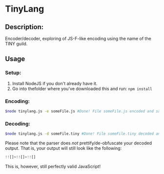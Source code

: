 # TinyLang

## Description:
Encoder/decoder, exploring  of JS-F-like encoding using the name of the TINY guild. 

## Usage

### Setup:
1. Install NodeJS if you don't already have it.
2. Go into thefolder where you've downloaded this and run: `npm install`

### Encoding:

```Bash
$node tinylang.js -e someFile.js #Done! File someFile.js encoded and saved at someFile.tiny
```


### Decoding:

```Bash
$node tinylang.js -d someFile.tiny #Done! File someFile.tiny decoded and saved at someFile.js
```

Please note that the parser does _not_ prettify/de-obfuscate your decoded output. That is, your output will still look like the following:
```JavaScript
!![]+!![]+!![]
```
This is, however, still perfectly valid JavaScript!